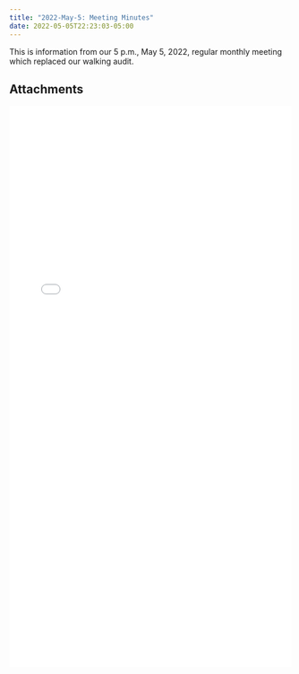 ```yaml
---
title: "2022-May-5: Meeting Minutes"
date: 2022-05-05T22:23:03-05:00
---
```

This is information from our 5 p.m., May 5, 2022, regular monthly meeting which replaced our walking audit.
 
## Attachments

<embed width=100% height=1000 src="./../../pdfs/5_5_22-TT-Healthy-Hometown-Meeting.pdf"></embed>
